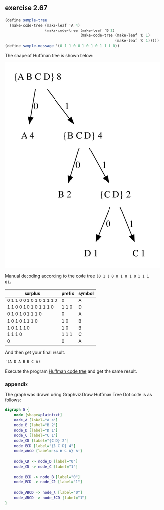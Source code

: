 ## exercise 2.67

``` Scheme
(define sample-tree
  (make-code-tree (make-leaf 'A 4)
                  (make-code-tree (make-leaf 'B 2)
                                  (make-code-tree (make-leaf 'D 1)
                                                  (make-leaf 'C 1)))))
(define sample-message '(0 1 1 0 0 1 0 1 0 1 1 1 0))
```

The shape of Huffman tree is shown below:

<img src="./exercise_2_67.svg"/>

Manual decoding according to the code tree `(0 1 1 0 0 1 0 1 0 1 1 1 0)`。

|surplus                       | prefix      | symbol       | 
|--------------------------|-----------|-----------|
|0 1 1 0 0 1 0 1 0 1 1 1 0 | 0         |  A         |
|1 1 0 0 1 0 1 0 1 1 1 0   | 1 1 0     |  D         |
|0 1 0 1 0 1 1 1 0         | 0         |  A         |
|1 0 1 0 1 1 1 0           | 1 0       |  B         |
|1 0 1 1 1 0               | 1 0       |  B         |
|1 1 1 0                   | 1 1 1     |  C         |
| 0                        | 0         |  A         |

And then  get your final result.

``` Scheme
'(A D A B B C A)
```

Execute the program [Huffman code tree](huffman_tree.scm) and get the same result.


### appendix

The graph was drawn using Graphviz.Draw Huffman Tree Dot code is as follows:

``` Dot
digraph G {
    node [shape=plaintext]
    node_A [label="A 4"]
    node_B [label="B 2"]
    node_D [label="D 1"]
    node_C [label="C 1"]
    node_CD [label="{C D} 2"]
    node_BCD [label="{B C D} 4"]
    node_ABCD [label="{A B C D} 8"]
    
    node_CD -> node_D [label="0"]
    node_CD -> node_C [label="1"]
    
    node_BCD -> node_B [label="0"]
    node_BCD -> node_CD [label="1"]
    
    node_ABCD -> node_A [label="0"]
    node_ABCD -> node_BCD [label="1"]
}
```
